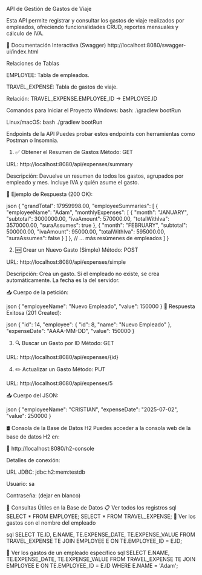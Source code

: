 API de Gestión de Gastos de Viaje

Esta API permite registrar y consultar los gastos de viaje realizados por empleados, ofreciendo funcionalidades CRUD, reportes mensuales y cálculo de IVA.

📑 Documentación Interactiva (Swagger)
http://localhost:8080/swagger-ui/index.html

Relaciones de Tablas

EMPLOYEE: Tabla de empleados.

TRAVEL_EXPENSE: Tabla de gastos de viaje.

Relación: TRAVEL_EXPENSE.EMPLOYEE_ID → EMPLOYEE.ID

Comandos para Iniciar el Proyecto
Windows:
bash:
.\gradlew bootRun

Linux/macOS:
bash
./gradlew bootRun

Endpoints de la API
Puedes probar estos endpoints con herramientas como Postman o Insomnia.

1. ✅ Obtener el Resumen de Gastos
Método: GET

URL: http://localhost:8080/api/expenses/summary

Descripción: Devuelve un resumen de todos los gastos, agrupados por empleado y mes. Incluye IVA y quién asume el gasto.

📘 Ejemplo de Respuesta (200 OK):

json
{
  "grandTotal": 17959998.00,
  "employeeSummaries": [
    {
      "employeeName": "Adam",
      "monthlyExpenses": [
        {
          "month": "JANUARY",
          "subtotal": 3000000.00,
          "ivaAmount": 570000.00,
          "totalWithIva": 3570000.00,
          "suraAssumes": true
        },
        {
          "month": "FEBRUARY",
          "subtotal": 500000.00,
          "ivaAmount": 95000.00,
          "totalWithIva": 595000.00,
          "suraAssumes": false
        }
      ]
    },
    // ... más resúmenes de empleados
  ]
}

2. 🆕 Crear un Nuevo Gasto (Simple)
Método: POST

URL: http://localhost:8080/api/expenses/simple

Descripción: Crea un gasto. Si el empleado no existe, se crea automáticamente. La fecha es la del servidor.

📥 Cuerpo de la petición:

json
{
  "employeeName": "Nuevo Empleado",
  "value": 150000
}
📘 Respuesta Exitosa (201 Created):

json
{
  "id": 14,
  "employee": {
    "id": 8,
    "name": "Nuevo Empleado"
  },
  "expenseDate": "AAAA-MM-DD",
  "value": 150000
}

3. 🔍 Buscar un Gasto por ID
Método: GET

URL: http://localhost:8080/api/expenses/{id}

4. ✏️ Actualizar un Gasto
Método: PUT

URL: http://localhost:8080/api/expenses/5

📥 Cuerpo del JSON:

json
{
  "employeeName": "CRISTIAN",
  "expenseDate": "2025-07-02",
  "value": 250000
}



🛢️ Consola de la Base de Datos H2
Puedes acceder a la consola web de la base de datos H2 en:

🔗 http://localhost:8080/h2-console

Detalles de conexión:

URL JDBC: jdbc:h2:mem:testdb

Usuario: sa

Contraseña: (dejar en blanco)

🧪 Consultas Útiles en la Base de Datos
📋 Ver todos los registros
sql
SELECT * FROM EMPLOYEE;
SELECT * FROM TRAVEL_EXPENSE;
🧾 Ver los gastos con el nombre del empleado

sql
SELECT
    TE.ID,
    E.NAME,
    TE.EXPENSE_DATE,
    TE.EXPENSE_VALUE
FROM
    TRAVEL_EXPENSE TE
JOIN
    EMPLOYEE E ON TE.EMPLOYEE_ID = E.ID;
    
👤 Ver los gastos de un empleado específico
sql
SELECT
    E.NAME,
    TE.EXPENSE_DATE,
    TE.EXPENSE_VALUE
FROM
    TRAVEL_EXPENSE TE
JOIN
    EMPLOYEE E ON TE.EMPLOYEE_ID = E.ID
WHERE
    E.NAME = 'Adam';

